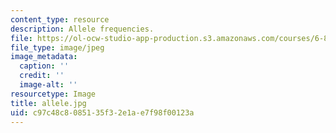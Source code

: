 ```yaml
---
content_type: resource
description: Allele frequencies.
file: https://ol-ocw-studio-app-production.s3.amazonaws.com/courses/6-877j-computational-evolutionary-biology-fall-2005/c97c48c8085135f32e1ae7f98f00123a_allele.jpg
file_type: image/jpeg
image_metadata:
  caption: ''
  credit: ''
  image-alt: ''
resourcetype: Image
title: allele.jpg
uid: c97c48c8-0851-35f3-2e1a-e7f98f00123a
---
```

